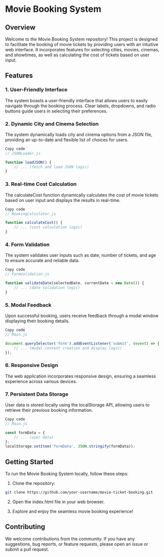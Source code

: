 # Movie Booking System

## Overview
Welcome to the Movie Booking System repository! This project is designed to facilitate the booking of movie tickets by providing users with an intuitive web interface. It incorporates features for selecting cities, movies, cinemas, and showtimes, as well as calculating the cost of tickets based on user input.

## Features

### 1. User-Friendly Interface
The system boasts a user-friendly interface that allows users to easily navigate through the booking process. Clear labels, dropdowns, and radio buttons guide users in selecting their preferences.

### 2. Dynamic City and Cinema Selection
The system dynamically loads city and cinema options from a JSON file, providing an up-to-date and flexible list of choices for users.

```javascript
Copy code
// JSONLoader.js

function loadJSON() {
    // ... (fetch and load JSON logic)
}
```

### 3. Real-time Cost Calculation
The calculateCost function dynamically calculates the cost of movie tickets based on user input and displays the results in real-time.

```javascript
Copy code
// BookingCalculator.js

function calculateCost() {
    // ... (cost calculation logic)
}
```

### 4. Form Validation
The system validates user inputs such as date, number of tickets, and age to ensure accurate and reliable data.

```javascript
Copy code
// FormValidation.js

function validateDate(selectedDate, currentDate = new Date()) {
    // ... (date validation logic)
}
```

### 5. Modal Feedback
Upon successful booking, users receive feedback through a modal window displaying their booking details.

```javascript
Copy code
// Main.js

document.querySelector('form').addEventListener('submit', (event) => {
    // ... (modal content creation and display logic)
});
```
### 6. Responsive Design
The web application incorporates responsive design, ensuring a seamless experience across various devices.

### 7. Persistent Data Storage
User data is stored locally using the localStorage API, allowing users to retrieve their previous booking information.

```javascript
Copy code
// Main.js

const formData = {
    // ... (user data)
};
localStorage.setItem('formData', JSON.stringify(formData));
```

## Getting Started
To run the Movie Booking System locally, follow these steps:

1. Clone the repository:

```bash
git clone https://github.com/your-username/movie-ticket-booking.git
```
2. Open the index.html file in your web browser.

3. Explore and enjoy the seamless movie booking experience!

## Contributing
We welcome contributions from the community. If you have any suggestions, bug reports, or feature requests, please open an issue or submit a pull request.
